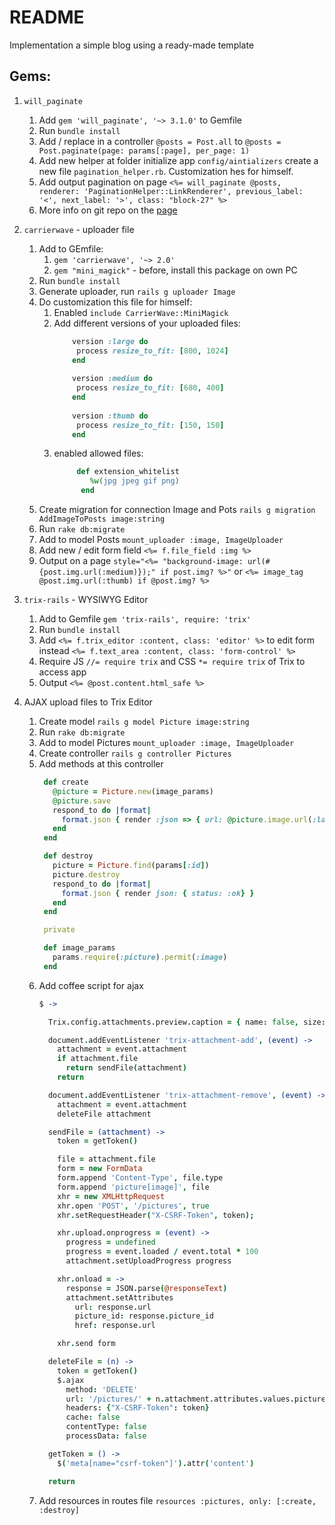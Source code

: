 # README

Implementation a simple blog using a ready-made template

## Gems:

1. `will_paginate`

    1. Add `gem 'will_paginate', '~> 3.1.0'` to Gemfile
    2. Run `bundle install`
    3. Add / replace in a controller `@posts = Post.all` to `@posts = Post.paginate(page: params[:page], per_page: 1)`
    4. Add new helper at folder initialize app `config/aintializers` create a new file `pagination_helper.rb`. Customization hes for himself.
    5. Add output pagination on page `<%= will_paginate @posts, renderer: 'PaginationHelper::LinkRenderer', previous_label: '<', next_label: '>', class: "block-27" %>`
    6. More info on git repo on the [page](https://github.com/mislav/will_paginate)   

2. `carrierwave` - uploader file

    1. Add to GEmfile:
        1. `gem 'carrierwave', '~> 2.0'`
        2. `gem "mini_magick"` - before, install this package on own PC
    2. Run `bundle install`
    3. Generate uploader, run `rails g uploader Image`
    4. Do customization this file for himself:
        1. Enabled `include CarrierWave::MiniMagick`
        2. Add different versions of your uploaded files:
            ```ruby  
                version :large do
                 process resize_to_fit: [800, 1024]
                end
                
                version :medium do
                 process resize_to_fit: [680, 400]
                end
                
                version :thumb do
                 process resize_to_fit: [150, 150]
                end
           ``` 
        3. enabled allowed files:
            ```ruby
                 def extension_whitelist
                    %w(jpg jpeg gif png)
                  end
            ```
    5. Create migration for connection Image and Pots `rails g migration AddImageToPosts image:string`
    6. Run `rake db:migrate`
    7. Add to model Posts `mount_uploader :image, ImageUploader`
    8. Add new / edit form field `<%= f.file_field :img %>`
    9. Output on a page `style="<%= "background-image: url(#{post.img.url(:medium)});" if post.img? %>"` or `<%= image_tag @post.img.url(:thumb) if @post.img? %>`
    
3. `trix-rails` - WYSIWYG Editor
    1. Add to Gemfile `gem 'trix-rails', require: 'trix'`
    2. Run `bundle install`
    3. Add `<%= f.trix_editor :content, class: 'editor' %>` to edit form instead `<%= f.text_area :content, class: 'form-control' %>`
    4. Require JS `//= require trix` and CSS `*= require trix` of Trix to access app
    5. Output `<%= @post.content.html_safe %>`  
    
4. AJAX upload files to Trix Editor
    1. Create model `rails g model Picture image:string`
    2. Run `rake db:migrate`
    3. Add to model Pictures `mount_uploader :image, ImageUploader`
    4. Create controller `rails g controller Pictures`
    5. Add methods at this controller
        ```ruby
         def create
           @picture = Picture.new(image_params)
           @picture.save
           respond_to do |format|
             format.json { render :json => { url: @picture.image.url(:large), picture_id: @picture.id } }
           end
         end
       
         def destroy
           picture = Picture.find(params[:id])
           picture.destroy
           respond_to do |format|
             format.json { render json: { status: :ok} }
           end
         end
       
         private
       
         def image_params
           params.require(:picture).permit(:image)
         end
        ``` 
   6. Add coffee script for ajax
        ```coffeescript
        $ ->
        
          Trix.config.attachments.preview.caption = { name: false, size: false } # for disable show filename and size under image
      
          document.addEventListener 'trix-attachment-add', (event) ->
            attachment = event.attachment
            if attachment.file
              return sendFile(attachment)
            return
        
          document.addEventListener 'trix-attachment-remove', (event) ->
            attachment = event.attachment
            deleteFile attachment
        
          sendFile = (attachment) ->
            token = getToken()
        
            file = attachment.file
            form = new FormData
            form.append 'Content-Type', file.type
            form.append 'picture[image]', file
            xhr = new XMLHttpRequest
            xhr.open 'POST', '/pictures', true
            xhr.setRequestHeader("X-CSRF-Token", token);
        
            xhr.upload.onprogress = (event) ->
              progress = undefined
              progress = event.loaded / event.total * 100
              attachment.setUploadProgress progress
        
            xhr.onload = ->
              response = JSON.parse(@responseText)
              attachment.setAttributes
                url: response.url
                picture_id: response.picture_id
                href: response.url
        
            xhr.send form
        
          deleteFile = (n) ->
            token = getToken()
            $.ajax
              method: 'DELETE'
              url: '/pictures/' + n.attachment.attributes.values.picture_id
              headers: {"X-CSRF-Token": token}
              cache: false
              contentType: false
              processData: false
        
          getToken = () ->
            $('meta[name="csrf-token"]').attr('content')
        
          return
        ```
    7. Add resources in routes file `resources :pictures, only: [:create, :destroy]`